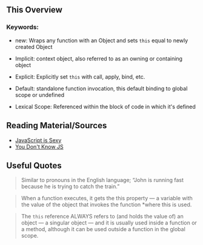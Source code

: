 ## This Overview

### Keywords:
- new: Wraps any function with an Object and sets `this` equal to newly created Object

- Implicit: context object, also referred to as an owning or containing object

- Explicit: Explicitly set `this` with call, apply, bind, etc.

- Default: standalone function invocation, this default binding to global scope or undefined

- Lexical Scope: Referenced within the block of code in which it's defined


## Reading Material/Sources
- [JavaScript is Sexy](http://javascriptissexy.com/understand-javascripts-this-with-clarity-and-master-it/)
- [You Don't Know JS](https://github.com/getify/You-Dont-Know-JS/blob/master/this%20%26%20object%20prototypes/README.md)

## Useful Quotes  
  > Similar to pronouns in the English language; “John is running fast because he is trying to catch the train.”
  
  > When a function executes, it gets the this property — a variable with the value of the object that invokes the function *where this is used.

  > The `this` reference ALWAYS refers to (and holds the value of) an object — a singular object — and it is usually used inside a function or a method, although it can be used outside a function in the global scope. 

